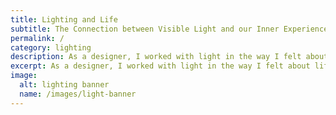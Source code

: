 ```yaml
---
title: Lighting and Life
subtitle: The Connection between Visible Light and our Inner Experience of Light
permalink: /
category: lighting
description: As a designer, I worked with light in the way I felt about life. What we do speaks to our inner souls. The work we do displays much of who we are.
excerpt: As a designer, I worked with light in the way I felt about life. I was concerned with the connection between visible light and our inner experience of light. What we do speaks to our inner souls. The work we do displays much of who we are.
image: 
  alt: lighting banner
  name: /images/light-banner
---
```

